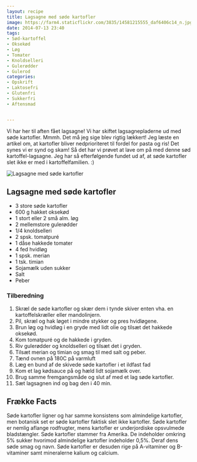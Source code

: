 ```yaml
---
layout: recipe
title: Lagsagne med søde kartofler
image: https://farm4.staticflickr.com/3835/14581215555_daf6406c14_n.jpg
date: 2014-07-13 23:40
tags:
- Sød-kartoffel
- Oksekød
- Løg
- Tomater
- Knoldselleri
- Gulerødder 
- Gulerod
categories:
- Opskrift
- Laktosefri
- Glutenfri
- Sukkerfri
- Aftensmad


---
```


Vi har her til aften fået lagsagne! Vi har skiftet lagsagnepladerne ud med søde kartofler. Mmmh. Det må jeg sige blev rigtig lækkert! Jeg læste en artikel om, at kartofler bliver nedprioriteret til fordel for pasta og ris! Det synes vi er synd og skam! Så det har vi prøvet at lave om på med denne sød kartoffel-lagsagne. Jeg har så efterfølgende fundet ud af, at søde kartofler slet ikke er med i kartoffelfamilien. :)


![Lagsagne med søde kartofler](https://farm4.staticflickr.com/3922/14646475985_7bcee4008c_z.jpg)


## Lagsagne med søde kartofler 
- 3 store søde kartofler
- 600 g hakket oksekød
- 1 stort eller 2 små alm. løg
- 2 mellemstore gulerødder
- 1/4 knoldselleri
- 2 spsk. tomatpuré
- 1 dåse hakkede tomater
- 4 fed hvidløg
- 1 spsk. merian
- 1 tsk. timian
- Sojamælk uden sukker
- Salt
- Peber



### Tilberedning
1. Skræl de søde kartofler og skær dem i tynde skiver enten vha. en kartoffelskræller eller mandolinjern.
2. Pil, skræl og hak løget i mindre stykker og pres hvidløgene.
3. Brun løg og hvidløg i en gryde med lidt olie og tilsæt det hakkede oksekød.
4. Kom tomatpuré og de hakkede i gryden.
5. Riv gulerødder og knoldselleri og tilsæt det i gryden.
6. Tilsæt merian og timian og smag til med salt og peber.
7. Tænd ovnen på 180C på varmluft
8. Læg en bund af de skivede søde kartofler i et ildfast fad
9. Kom et lag kødsauce på og hæld lidt sojamælk over.
10. Brug samme fremgangsmåde og slut af med et lag søde kartofler. 
11. Sæt lagsagnen ind og bag den i 40 min.









## Frække Facts
Søde kartofler ligner og har samme konsistens som almindelige kartofler, men botanisk set er søde kartofler faktisk slet ikke kartofler. Søde kartofler er nemlig aflange rodfrugter, mens kartofler er underjordiske opsvulmede bladstængler. Søde kartofler stammer fra Amerika. De indeholder omkring 5% sukker hvorimod almindelige kartofler indeholder 0,5%. Deraf dens søde smag og navn. Søde kartofler er desuden rige på A-vitaminer og B-vitaminer samt mineralerne kalium og calcium. 